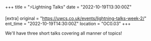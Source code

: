 +++
title = "⚡Lightning Talks"
date = "2022-10-19T13:30:00Z"

[extra]
original = "https://uwcs.co.uk/events/lightning-talks-week-2/"    
ent_time = "2022-10-19T14:30:00Z"
location = "OC0.03"
+++

We'll have three short talks covering all manner of topics!
